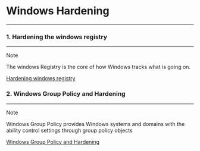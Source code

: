 # Windows Hardening 
---
### 1. Hardening the windows registry 
---
>[!note]
>The windows Registry is the core of how Windows tracks what is going on.

[Hardening windows registry](Hardening%20windows%20registry.md)

### 2. Windows Group Policy and Hardening
---
>[!note]
>Windows Group Policy provides Windows systems and domains with the ability control settings through group policy objects 

[Windows Group Policy and Hardening](Windows%20Group%20Policy%20and%20Hardening.md)


